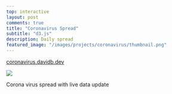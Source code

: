 ```yaml
---
top: interactive
layout: post
comments: true
title: "Coronavirus Spread"
subtitle: "d3.js"
description: Daily spread
featured_image: "/images/projects/coronavirus/thumbnail.png"
---
```


[coronavirus.davidb.dev](https://coronavirus.davidb.dev)

![](/images/projects/coronavirus/corona.gif)

Corona virus spread with live data update



<br/><br/><br/>
